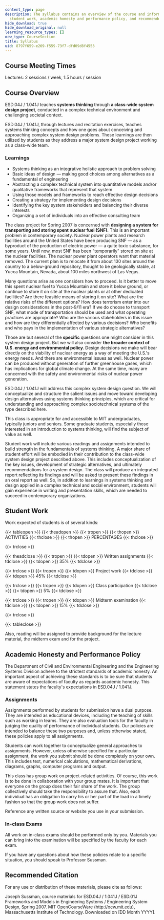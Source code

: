 ```yaml
---
content_type: page
description: The syllabus contains an overview of the course and information about
  student work, academic honesty and performance policy, and recommended citation.
hide_download: true
hide_download_original: null
learning_resource_types: []
ocw_type: CourseSection
title: Syllabus
uid: 8797f659-e269-f559-73f7-dfd09d8f4553
---
```


Course Meeting Times
--------------------

Lectures: 2 sessions / week, 1.5 hours / session

Course Overview
---------------

ESD.04J / 1.041J teaches **systems thinking** through **a class-wide system design project**, conducted in a complex technical environment and challenging societal context.

ESD.04J / 1.041J, through lectures and recitation exercises, teaches systems thinking concepts and how one goes about conceiving and approaching complex system design problems. These learnings are then utilized by students as they address a major system design project working as a class-wide team.

### Learnings

*   Systems thinking as an integrative holistic approach to problem solving
*   Basic ideas of design — making good choices among alternatives as a fundamental of engineering
*   Abstracting a complex technical system into quantitative models and/or qualitative frameworks that represent that system
*   Using those models and frameworks to reach effective design decisions
*   Creating a strategy for implementing design decisions
*   Identifying the key system stakeholders and balancing their diverse interests
*   Organizing a set of individuals into an effective consulting team

The class project for Spring 2007 is concerned with **designing a system for transporting and storing spent nuclear fuel (SNF)**. This is an important problem in contemporary society. Nuclear power plants and research facilities around the United States have been producing SNF — as a byproduct of the production of electric power — a quite toxic substance, for some years. Until now, most SNF has been "temporarily" stored on site at the nuclear facilities. The nuclear power plant operators want that material removed. The current plan is to relocate it from about 130 sites around the country to a below-ground repository, thought to be geologically stable, at Yucca Mountain, Nevada, about 100 miles northwest of Las Vegas.

Many questions arise as one considers how to proceed. Is it better to move this spent nuclear fuel to Yucca Mountain and store it below ground, or continue to store it on site at the nuclear plants or at other dedicated facilities? Are there feasible means of storing it on site? What are the relative risks of the different options? How does terrorism enter into our design considerations in the post-9/11 era? If we do choose to transport SNF, what mode of transportation should be used and what operating practices are appropriate? Who are the various stakeholders in this issue and how are they differentially affected by various decisions? Who benefits and who pays in the implementation of various strategic alternatives?

Those are but several of the **specific** questions one might consider in this system design project. But we will also consider **the broader context of U.S. energy and environmental policy**. Design decisions we make will bear directly on the viability of nuclear energy as a way of meeting the U.S.'s energy needs. And there are environmental issues as well. Nuclear power can be produced without generation of further greenhouse gases, which has implications for global climate change. At the same time, many are concerned with the safety and environmental risks of nuclear power generation.

ESD.04J / 1.041J will address this complex system design question. We will conceptualize and structure the salient issues and move toward developing design alternatives using systems thinking principles, which are critical for understanding and approaching complex sociotechnical systems of the type described here.

This class is appropriate for and accessible to MIT undergraduates, typically juniors and seniors. Some graduate students, especially those interested in an introduction to systems thinking, will find the subject of value as well.

Student work will include various readings and assignments intended to build strength in the fundamentals of systems thinking. A major share of student effort will be embodied in their contribution to the class-wide system design project described above. This includes conceptualization of the key issues, development of strategic alternatives, and ultimately recommendations for a system design. The class will produce an integrated report reflecting its findings and will be asked to present these findings in an oral report as well. So, in addition to learnings in systems thinking and design applied in a complex technical and social environment, students will gain experience in writing and presentation skills, which are needed to succeed in contemporary organizations.

Student Work
------------

Work expected of students is of several kinds:

{{< tableopen >}}
{{< theadopen >}}
{{< tropen >}}
{{< thopen >}}
ACTIVITIES
{{< thclose >}}
{{< thopen >}}
PERCENTAGES
{{< thclose >}}

{{< trclose >}}

{{< theadclose >}}
{{< tropen >}}
{{< tdopen >}}
Written assignments
{{< tdclose >}}
{{< tdopen >}}
35%
{{< tdclose >}}

{{< trclose >}}
{{< tropen >}}
{{< tdopen >}}
Project work
{{< tdclose >}}
{{< tdopen >}}
45%
{{< tdclose >}}

{{< trclose >}}
{{< tropen >}}
{{< tdopen >}}
Class participation
{{< tdclose >}}
{{< tdopen >}}
5%
{{< tdclose >}}

{{< trclose >}}
{{< tropen >}}
{{< tdopen >}}
Midterm examination
{{< tdclose >}}
{{< tdopen >}}
15%
{{< tdclose >}}

{{< trclose >}}

{{< tableclose >}}

  

Also, reading will be assigned to provide background for the lecture material, the midterm exam and for the project.

Academic Honesty and Performance Policy
---------------------------------------

The Department of Civil and Environmental Engineering and the Engineering Systems Division adhere to the strictest standards of academic honesty. An important aspect of achieving these standards is to be sure that students are aware of expectations of faculty as regards academic honesty. This statement states the faculty's expectations in ESD.04J / 1.041J.

### Assignments

Assignments performed by students for submission have a dual purpose. They are intended as educational devices, including the teaching of skills such as working in teams. They are also evaluation tools for the faculty in judging the quality of performance of individual students. Our policies are intended to balance these two purposes and, unless otherwise stated, these policies apply to all assignments.

Students can work together to conceptualize general approaches to assignments. However, unless otherwise specified for a particular assignment, the work you submit should be done completely on your own. This includes text, numerical calculations, mathematical derivations, diagrams, graphs, computer programs and output.

This class has group work on project-related activities. Of course, this work is to be done in collaboration with your group mates. It is important that everyone on the group does their fair share of the work. The group collectively should take the responsibility to assure that. Also, each individual has an obligation to carry his or her part of the load in a timely fashion so that the group work does not suffer.

Reference any written source or website you use in your submission.

### In-class Exams

All work on in-class exams should be performed only by you. Materials you can bring into the examination will be specified by the faculty for each exam.

If you have any questions about how these policies relate to a specific situation, you should speak to Professor Sussman.

Recommended Citation
--------------------

For any use or distribution of these materials, please cite as follows:

Joseph Sussman, course materials for ESD.04J / 1.041J / ESD.01J Frameworks and Models in Engineering Systems / Engineering System Design, Spring 2007. MIT OpenCourseWare (http://ocw.mit.edu), Massachusetts Institute of Technology. Downloaded on \[DD Month YYYY\].